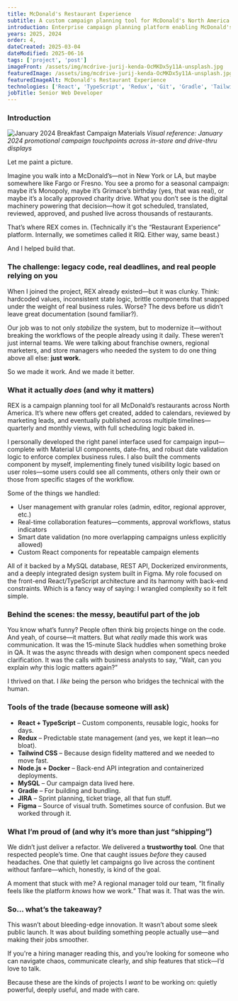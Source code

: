 ```yaml
---
title: McDonald's Restaurant Experience
subtitle: A custom campaign planning tool for McDonald's North America
introduction: Enterprise campaign planning platform enabling McDonald's restaurants across North America to create, schedule, and manage marketing campaigns through quarterly and monthly timelines. Features comprehensive user management, approval workflows, and real-time collaboration tools.
years: 2025, 2024
order: 4,
dateCreated: 2025-03-04
dateModified: 2025-06-16
tags: ['project', 'post']
imageFront: /assets/img/mcdrive-jurij-kenda-OcMKDx5y11A-unsplash.jpg
featuredImage: /assets/img/mcdrive-jurij-kenda-OcMKDx5y11A-unsplash.jpg
featuredImageAlt: McDonald's Restaurant Experience
technologies: ['React', 'TypeScript', 'Redux', 'Git', 'Gradle', 'Tailwind', 'JIRA', 'Figma', 'Node.js', 'Docker', 'MySQL', Rest API]
jobTitle: Senior Web Developer
---
```

### Introduction
<img
  src="/assets/img/mcd-january-2024-breakfast.png"
  alt="January 2024 Breakfast Campaign Materials"
  class="content-image"
/>
*Visual reference: January 2024 promotional campaign touchpoints across in-store and drive-thru displays*

Let me paint a picture.

Imagine you walk into a McDonald’s—not in New York or LA, but maybe somewhere like Fargo or Fresno. You see a promo for a seasonal campaign: maybe it’s Monopoly, maybe it’s Grimace’s birthday (yes, that was real), or maybe it’s a locally approved charity drive. What you don’t see is the digital machinery powering that decision—how it got scheduled, translated, reviewed, approved, and pushed live across thousands of restaurants.

That’s where REX comes in. (Technically it's the “Restaurant Experience” platform. Internally, we sometimes called it RIQ. Either way, same beast.)

And I helped build that.

### The challenge: legacy code, real deadlines, and real people relying on you

When I joined the project, REX already existed—but it was clunky. Think: hardcoded values, inconsistent state logic, brittle components that snapped under the weight of real business rules. Worse? The devs before us didn’t leave great documentation (sound familiar?).

Our job was to not only *stabilize* the system, but to modernize it—without breaking the workflows of the people already using it daily. These weren’t just internal teams. We were talking about franchise owners, regional marketers, and store managers who needed the system to do one thing above all else: **just work.**

So we made it work. And we made it better.

### What it actually *does* (and why it matters)

REX is a campaign planning tool for all McDonald’s restaurants across North America. It’s where new offers get created, added to calendars, reviewed by marketing leads, and eventually published across multiple timelines—quarterly and monthly views, with full scheduling logic baked in.

I personally developed the right panel interface used for campaign input—complete with Material UI components, date-fns, and robust date validation logic to enforce complex business rules. I also built the comments component by myself, implementing finely tuned visibility logic based on user roles—some users could see all comments, others only their own or those from specific stages of the workflow.

Some of the things we handled:

- User management with granular roles (admin, editor, regional approver, etc.)
- Real-time collaboration features—comments, approval workflows, status indicators
- Smart date validation (no more overlapping campaigns unless explicitly allowed)
- Custom React components for repeatable campaign elements

All of it backed by a MySQL database, REST API, Dockerized environments, and a deeply integrated design system built in Figma. My role focused on the front-end React/TypeScript architecture and its harmony with back-end constraints. Which is a fancy way of saying: I wrangled complexity so it felt simple.

### Behind the scenes: the messy, beautiful part of the job

You know what’s funny? People often think big projects hinge on the code. And yeah, of course—it matters. But what *really* made this work was communication. It was the 15-minute Slack huddles when something broke in QA. It was the async threads with design when component specs needed clarification. It was the calls with business analysts to say, “Wait, can you explain *why* this logic matters again?”

I thrived on that. I *like* being the person who bridges the technical with the human.

### Tools of the trade (because someone will ask)

- **React + TypeScript** – Custom components, reusable logic, hooks for days.
- **Redux** – Predictable state management (and yes, we kept it lean—no bloat).
- **Tailwind CSS** – Because design fidelity mattered and we needed to move fast.
- **Node.js + Docker** – Back-end API integration and containerized deployments.
- **MySQL** – Our campaign data lived here.
- **Gradle** – For building and bundling.
- **JIRA** – Sprint planning, ticket triage, all that fun stuff.
- **Figma** – Source of visual truth. Sometimes source of confusion. But we worked through it.

### What I’m proud of (and why it’s more than just “shipping”)

We didn’t just deliver a refactor. We delivered a **trustworthy tool**. One that respected people’s time. One that caught issues *before* they caused headaches. One that quietly let campaigns go live across the continent without fanfare—which, honestly, is kind of the goal.

A moment that stuck with me? A regional manager told our team, “It finally feels like the platform *knows* how we work.” That was it. That was the win.

### So… what’s the takeaway?

This wasn’t about bleeding-edge innovation. It wasn’t about some sleek public launch. It was about building something people actually use—and making their jobs smoother.

If you're a hiring manager reading this, and you’re looking for someone who can navigate chaos, communicate clearly, and ship features that stick—I’d love to talk.

Because these are the kinds of projects I *want* to be working on: quietly powerful, deeply useful, and made with care.
